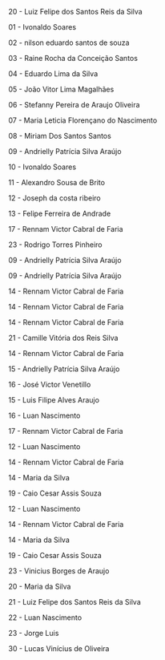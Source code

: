 20 - Luiz Felipe dos Santos Reis da Silva

01 - Ivonaldo Soares

02 - nilson eduardo santos de souza

03 - Raine Rocha da Conceição Santos

04 - Eduardo Lima da Silva

05 - João Vitor Lima Magalhães

06 - Stefanny Pereira de Araujo Oliveira

07 - Maria Leticia Florençano do Nascimento

08 - Miriam Dos Santos Santos

09 - Andrielly Patrícia Silva Araújo

10 - Ivonaldo Soares

11 - Alexandro Sousa de Brito

12 - Joseph da costa ribeiro

13 - Felipe Ferreira de Andrade

17 - Rennam Victor Cabral de Faria

23 - Rodrigo Torres Pinheiro

09 - Andrielly Patrícia Silva Araújo

09 - Andrielly Patrícia Silva Araújo

14 - Rennam Victor Cabral de Faria

14 - Rennam Victor Cabral de Faria

14 - Rennam Victor Cabral de Faria

21 - Camille Vitória dos Reis Silva

14 - Rennam Victor Cabral de Faria

15 - Andrielly Patrícia Silva Araújo

16 - José Victor Venetillo

15 - Luis Filipe Alves Araujo

16 - Luan Nascimento

17 - Rennam Victor Cabral de Faria

12 - Luan Nascimento

14 - Rennam Victor Cabral de Faria

14 - Maria da Silva

19 - Caio Cesar Assis Souza

12 - Luan Nascimento

14 - Rennam Victor Cabral de Faria

14 - Maria da Silva

19 - Caio Cesar Assis Souza

23 - Vinicius Borges de Araujo

20 - Maria da Silva

21 - Luiz Felipe dos Santos Reis da Silva

22 - Luan Nascimento

23 - Jorge Luis





30 - Lucas Vinícius de Oliveira
